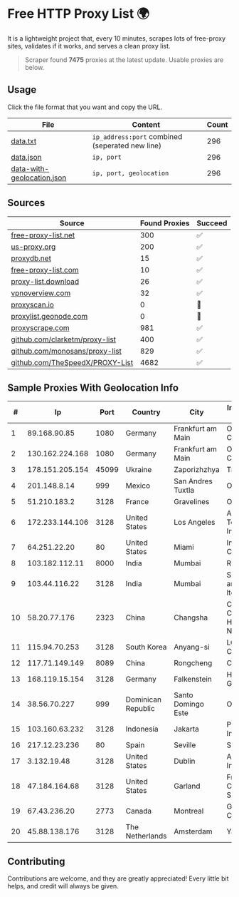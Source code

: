 
# Free HTTP Proxy List 🌍

It is a lightweight project that, every 10 minutes, scrapes lots of free-proxy sites, validates if it works, and serves a clean proxy list.


> Scraper found **7475** proxies at the latest update. Usable proxies are below.

## Usage

Click the file format that you want and copy the URL.


|File|Content|Count|
|----|-------|-----|
|[data.txt](https://raw.githubusercontent.com/themiralay/Proxy-List-World/master/data.txt)|`ip_address:port` combined (seperated new line)|296|
|[data.json](https://raw.githubusercontent.com/themiralay/Proxy-List-World/master/data.json)|`ip, port`|296|
|[data-with-geolocation.json](https://raw.githubusercontent.com/themiralay/Proxy-List-World/master/data-with-geolocation.json)|`ip, port, geolocation`|296|

## Sources

|Source|Found Proxies|Succeed|
|------|-------------|-------|
|[free-proxy-list.net](https://free-proxy-list.net)|300|✅|
|[us-proxy.org](https://www.us-proxy.org)|200|✅|
|[proxydb.net](http://proxydb.net)|15|✅|
|[free-proxy-list.com](https://free-proxy-list.com/?page=&port=&type%5B%5D=http&type%5B%5D=https&up_time=0&search=Search)|10|✅|
|[proxy-list.download](https://www.proxy-list.download/HTTP)|26|✅|
|[vpnoverview.com](https://vpnoverview.com/privacy/anonymous-browsing/free-proxy-servers)|32|✅|
|[proxyscan.io](https://www.proxyscan.io)|0|🚫|
|[proxylist.geonode.com](https://proxylist.geonode.com/api/proxy-list?limit=300&page=1&sort_by=lastChecked&sort_type=desc&protocols=http,https)|0|🚫|
|[proxyscrape.com](https://api.proxyscrape.com/v2/?request=displayproxies&protocol=http&timeout=10000&country=all&ssl=all&anonymity=all)|981|✅|
|[github.com/clarketm/proxy-list](https://raw.githubusercontent.com/clarketm/proxy-list/master/proxy-list-raw.txt)|400|✅|
|[github.com/monosans/proxy-list](https://raw.githubusercontent.com/monosans/proxy-list/main/proxies/http.txt)|829|✅|
|[github.com/TheSpeedX/PROXY-List](https://raw.githubusercontent.com/TheSpeedX/PROXY-List/master/http.txt)|4682|✅|


## Sample Proxies With Geolocation Info

|#|Ip|Port|Country|City|Internet Service Provider|
|-|--|----|-------|----|-------------------------|
|1|89.168.90.85|1080|Germany|Frankfurt am Main|Oracle Corporation|
|2|130.162.224.168|1080|Germany|Frankfurt am Main|Oracle Corporation|
|3|178.151.205.154|45099|Ukraine|Zaporizhzhya|Triolan|
|4|201.148.8.14|999|Mexico|San Andres Tuxtla|Operbes|
|5|51.210.183.2|3128|France|Gravelines|OVH SAS|
|6|172.233.144.106|3128|United States|Los Angeles|Akamai Technologies, Inc.|
|7|64.251.22.20|80|United States|Miami|Infolink Global Corporation|
|8|103.182.112.11|8000|India|Mumbai|Ruhi Infotech|
|9|103.44.116.22|3128|India|Mumbai|Swastik Internet and Cables pvt. ltd|
|10|58.20.77.176|2323|China|Changsha|CNC Group CHINA169 Hunan Province Network|
|11|115.94.70.253|3128|South Korea|Anyang-si|LG DACOM Corporation|
|12|117.71.149.149|8089|China|Rongcheng|Chinanet|
|13|168.119.15.154|3128|Germany|Falkenstein|Hetzner Online GmbH|
|14|38.56.70.227|999|Dominican Republic|Santo Domingo Este|Orbitek SRL|
|15|103.160.63.232|3128|Indonesia|Jakarta|PT Herza Digital Indonesia|
|16|217.12.23.236|80|Spain|Seville|Secondary Node|
|17|3.132.19.48|3128|United States|Dublin|Amazon.com, Inc.|
|18|47.184.164.68|3128|United States|Garland|Frontier Communications Solutions|
|19|67.43.236.20|2773|Canada|Montreal|GloboTech Communications|
|20|45.88.138.176|3128|The Netherlands|Amsterdam|Yaglom Labs Ltd|



## Contributing

Contributions are welcome, and they are greatly appreciated! Every
little bit helps, and credit will always be given.

